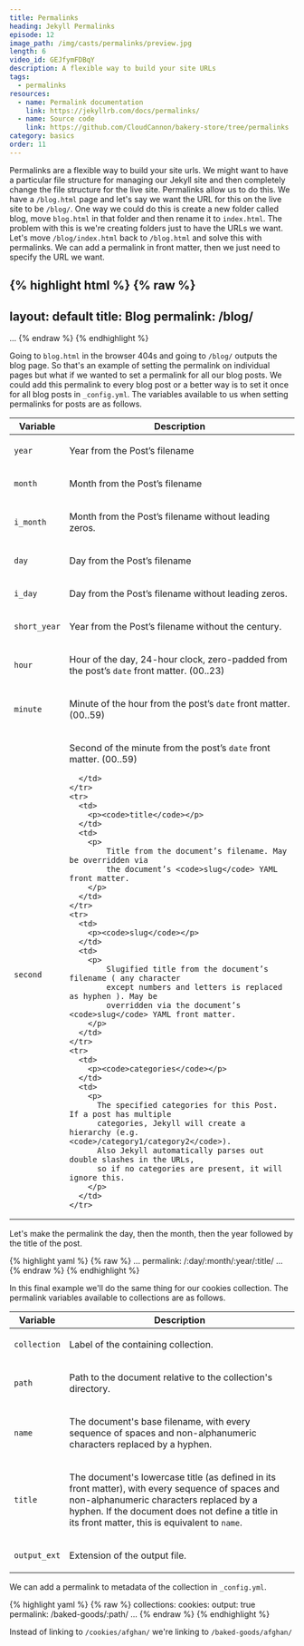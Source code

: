 ```yaml
---
title: Permalinks
heading: Jekyll Permalinks
episode: 12
image_path: /img/casts/permalinks/preview.jpg
length: 6
video_id: GEJfymFDBqY
description: A flexible way to build your site URLs
tags:
  - permalinks
resources:
  - name: Permalink documentation
    link: https://jekyllrb.com/docs/permalinks/
  - name: Source code
    link: https://github.com/CloudCannon/bakery-store/tree/permalinks
category: basics
order: 11
---
```

Permalinks are a flexible way to build your site urls. We might want to have a particular file structure for managing our Jekyll site and then completely change the file structure for the live site. Permalinks allow us to do this. We have a `/blog.html` page and let's say we want the URL for this on the live site to be `/blog/`. One way we could do this is create a new folder called blog, move `blog.html` in that folder and then rename it to `index.html`. The problem with this is we're creating folders just to have the URLs we want. Let's move `/blog/index.html` back to `/blog.html` and solve this with permalinks. We can add a permalink in front matter, then we just need to specify the URL we want.

{% highlight html %}
{% raw %}
---
layout: default
title: Blog
permalink: /blog/
---
...
{% endraw %}
{% endhighlight %}

Going to `blog.html` in the browser 404s and going to `/blog/` outputs the blog page. So that's an example of setting the permalink on individual pages but what if we wanted to set a permalink for all our blog posts. We could add this permalink to every blog post or a better way is to set it once for all blog posts in  `_config.yml`. The variables available to us when setting permalinks for posts are as follows.

<table>
  <thead>
    <tr>
      <th>Variable</th>
      <th>Description</th>
    </tr>
  </thead>
  <tbody>
    <tr>
      <td>
        <p><code>year</code></p>
      </td>
      <td>
        <p>Year from the Post’s filename</p>
      </td>
    </tr>
    <tr>
      <td>
        <p><code>month</code></p>
      </td>
      <td>
        <p>Month from the Post’s filename</p>
      </td>
    </tr>
    <tr>
      <td>
        <p><code>i_month</code></p>
      </td>
      <td>
        <p>Month from the Post’s filename without leading zeros.</p>
      </td>
    </tr>
    <tr>
      <td>
        <p><code>day</code></p>
      </td>
      <td>
        <p>Day from the Post’s filename</p>
      </td>
    </tr>
    <tr>
      <td>
        <p><code>i_day</code></p>
      </td>
      <td>
        <p>Day from the Post’s filename without leading zeros.</p>
      </td>
    </tr>
    <tr>
      <td>
        <p><code>short_year</code></p>
      </td>
      <td>
        <p>Year from the Post’s filename without the century.</p>
      </td>
    </tr>
    <tr>
      <td>
        <p><code>hour</code></p>
      </td>
      <td>
        <p>
          Hour of the day, 24-hour clock, zero-padded from the post’s <code>date</code> front matter. (00..23)
        </p>
      </td>
    </tr>
    <tr>
      <td>
        <p><code>minute</code></p>
      </td>
      <td>
        <p>
          Minute of the hour from the post’s <code>date</code> front matter. (00..59)
        </p>
      </td>
    </tr>
    <tr>
      <td>
        <p><code>second</code></p>
      </td>
      <td>
        <p>
          Second of the minute from the post’s <code>date</code> front matter. (00..59)
        </p>

      </td>
    </tr>
    <tr>
      <td>
        <p><code>title</code></p>
      </td>
      <td>
        <p>
            Title from the document’s filename. May be overridden via
            the document’s <code>slug</code> YAML front matter.
        </p>
      </td>
    </tr>
    <tr>
      <td>
        <p><code>slug</code></p>
      </td>
      <td>
        <p>
            Slugified title from the document’s filename ( any character
            except numbers and letters is replaced as hyphen ). May be
            overridden via the document’s <code>slug</code> YAML front matter.
        </p>
      </td>
    </tr>
    <tr>
      <td>
        <p><code>categories</code></p>
      </td>
      <td>
        <p>
          The specified categories for this Post. If a post has multiple
          categories, Jekyll will create a hierarchy (e.g. <code>/category1/category2</code>).
          Also Jekyll automatically parses out double slashes in the URLs,
          so if no categories are present, it will ignore this.
        </p>
      </td>
    </tr>
  </tbody>
</table>

Let's make the permalink the day, then the month, then the year followed by the title of the post.

{% highlight yaml %}
{% raw %}
...
permalink: /:day/:month/:year/:title/
...
{% endraw %}
{% endhighlight %}

In this final example we'll do the same thing for our cookies collection. The permalink variables available to collections are as follows.

<table>
  <thead>
    <tr>
      <th>Variable</th>
      <th>Description</th>
    </tr>
  </thead>
  <tbody>
    <tr>
      <td>
        <p><code>collection</code></p>
      </td>
      <td>
        <p>Label of the containing collection.</p>
      </td>
    </tr>
    <tr>
      <td>
        <p><code>path</code></p>
      </td>
      <td>
        <p>Path to the document relative to the collection's directory.</p>
      </td>
    </tr>
    <tr>
      <td>
        <p><code>name</code></p>
      </td>
      <td>
        <p>The document's base filename, with every sequence of spaces
        and non-alphanumeric characters replaced by a hyphen.</p>
      </td>
    </tr>
    <tr>
      <td>
        <p><code>title</code></p>
      </td>
      <td>
        <p>The document's lowercase title (as defined in its front matter), with every sequence of spaces and non-alphanumeric characters replaced by a hyphen. If the document does not define a title in its front matter, this is equivalent to <code>name</code>.</p>
      </td>
    </tr>
    <tr>
      <td>
        <p><code>output_ext</code></p>
      </td>
      <td>
        <p>Extension of the output file.</p>
      </td>
    </tr>
  </tbody>
</table>

We can add a permalink to metadata of the collection in `_config.yml`.

{% highlight yaml %}
{% raw %}
collections:
  cookies:
    output: true
    permalink: /baked-goods/:path/
...
{% endraw %}
{% endhighlight %}

Instead of linking to `/cookies/afghan/` we're linking to `/baked-goods/afghan/`
